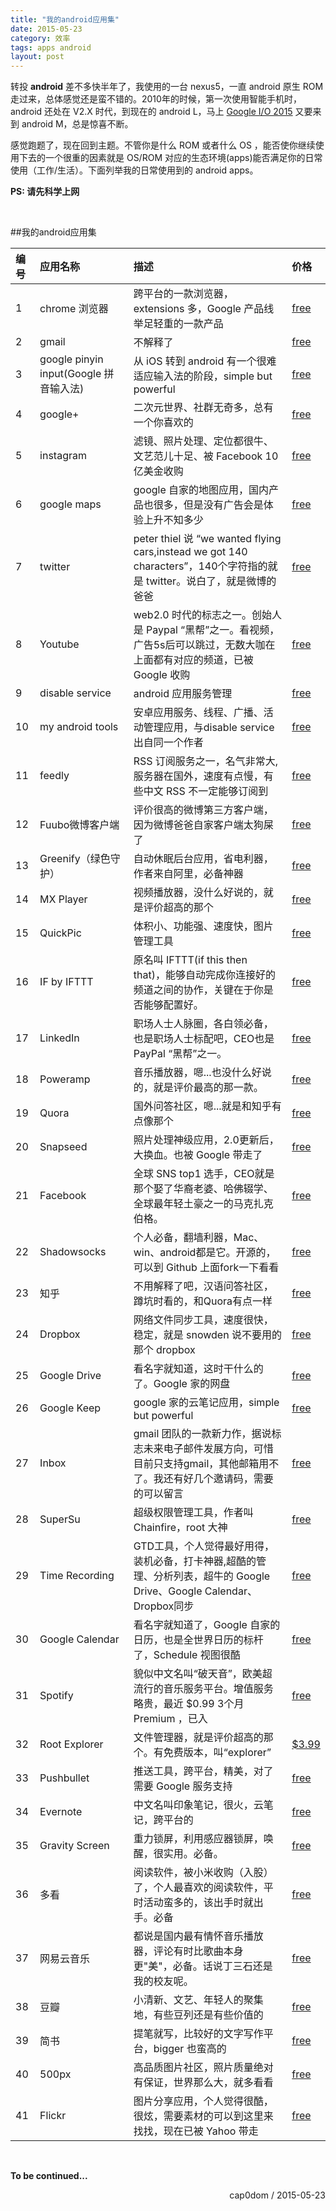 ```yaml
---
title: "我的android应用集"
date: 2015-05-23
category: 效率
tags: apps android
layout: post
---
```




转投 **android** 差不多快半年了，我使用的一台 nexus5，一直 android 原生 ROM 走过来，总体感觉还是蛮不错的。2010年的时候，第一次使用智能手机时，android 还处在 V2.X 时代，到现在的 android L，马上 [Google I/O 2015](https://events.google.com/io2015/) 又要来到 android M，总是惊喜不断。

感觉跑题了，现在回到主题。不管你是什么 ROM 或者什么 OS ，能否使你继续使用下去的一个很重的因素就是 OS/ROM 对应的生态环境(apps)能否满足你的日常使用（工作/生活）。下面列举我的日常使用到的 android apps。

**PS: 请先科学上网**

<br/>

##我的android应用集


编 号|应用名称|描述|价格
:---|:------|:------|:----
1|chrome 浏览器|跨平台的一款浏览器，extensions 多，Google 产品线举足轻重的一款产品|[free](https://play.google.com/store/apps/details?id=com.android.chrome)
2|gmail|不解释了|[free](https://play.google.com/store/apps/details?id=com.google.android.gm)
3|google pinyin input(Google 拼音输入法)|从 iOS 转到 android 有一个很难适应输入法的阶段，simple but powerful|[free](https://play.google.com/store/apps/details?id=com.google.android.inputmethod.pinyin)
4|google+|二次元世界、社群无奇多，总有一个你喜欢的|[free](https://play.google.com/store/apps/developer?id=Google+Inc.)
5|instagram|滤镜、照片处理、定位都很牛、文艺范儿十足、被 Facebook 10亿美金收购|[free](https://play.google.com/store/apps/details?id=com.instagram.android)
6|google maps|google 自家的地图应用，国内产品也很多，但是没有广告会是体验上升不知多少|[free](https://play.google.com/store/apps/details?id=com.google.android.apps.maps)
7|twitter|peter thiel 说 “we wanted flying cars,instead we got 140 characters”，140个字符指的就是 twitter。说白了，就是微博的爸爸|[free](https://play.google.com/store/apps/developer?id=Twitter,+Inc.)
8|Youtube|web2.0 时代的标志之一。创始人是 Paypal “黑帮”之一。看视频，广告5s后可以跳过，无数大咖在上面都有对应的频道，已被 Google 收购|[free](https://play.google.com/store/apps/details?id=com.google.android.youtube)
9|disable service|android 应用服务管理|[free](https://play.google.com/store/apps/details?id=cn.wq.disableservice)
10|my android tools|安卓应用服务、线程、广播、活动管理应用，与disable service出自同一个作者|[free](https://play.google.com/store/apps/details?id=cn.wq.myandroidtools)
11|feedly|RSS 订阅服务之一，名气非常大,服务器在国外，速度有点慢，有些中文 RSS 不一定能够订阅到|[free](https://play.google.com/store/apps/details?id=com.devhd.feedly)
12|Fuubo微博客户端|评价很高的微博第三方客户端，因为微博爸爸自家客户端太狗屎了|[free](https://play.google.com/store/apps/details?id=me.imid.fuubo)
13|Greenify（绿色守护）|自动休眠后台应用，省电利器，作者来自阿里，必备神器|[free](https://play.google.com/store/apps/details?id=com.oasisfeng.greenify) | [捐赠板 $2.99](https://play.google.com/store/apps/details?id=com.oasisfeng.greenify.pro)
14|MX Player|视频播放器，没什么好说的，就是评价超高的那个|[free](https://play.google.com/store/apps/details?id=com.mxtech.videoplayer.ad) | [pro $5.99](https://play.google.com/store/apps/details?id=com.mxtech.videoplayer.pro)
15|QuickPic|体积小、功能强、速度快，图片管理工具|[free](https://play.google.com/store/apps/details?id=com.alensw.PicFolder)
16|IF by IFTTT|原名叫 IFTTT(if this then that)，能够自动完成你连接好的频道之间的协作，关键在于你是否能够配置好。|[free](https://play.google.com/store/apps/details?id=com.ifttt.ifttt)
17|LinkedIn|职场人士人脉圈，各白领必备，也是职场人士标配吧，CEO也是 PayPal “黑帮”之一。|[free](https://play.google.com/store/apps/details?id=com.linkedin.android)
18|Poweramp|音乐播放器，嗯...也没什么好说的，就是评价最高的那一款。|[free](https://play.google.com/store/apps/details?id=com.maxmpz.audioplayer) | [full $3.99](https://play.google.com/store/apps/details?id=com.maxmpz.audioplayer.unlock)
19|Quora|国外问答社区，嗯...就是和知乎有点像那个|[free](https://play.google.com/store/apps/details?id=com.quora.android)
20|Snapseed|照片处理神级应用，2.0更新后，大换血。也被 Google 带走了|[free](https://play.google.com/store/apps/details?id=com.niksoftware.snapseed)
21|Facebook|全球 SNS top1 选手，CEO就是那个娶了华裔老婆、哈佛辍学、全球最年轻土豪之一的马克扎克伯格。|[free](https://play.google.com/store/apps/details?id=com.facebook.katana)
22|Shadowsocks|个人必备，翻墙利器，Mac、win、android都是它。开源的，可以到 Github 上面fork一下看看|[free](https://play.google.com/store/apps/details?id=com.github.shadowsocks)
23|知乎|不用解释了吧，汉语问答社区，蹲坑时看的，和Quora有点一样|[free](https://play.google.com/store/apps/details?id=com.zhihu.android)
24|Dropbox|网络文件同步工具，速度很快，稳定，就是 snowden 说不要用的那个 dropbox |[free](https://play.google.com/store/apps/details?id=com.dropbox.android)
25|Google Drive|看名字就知道，这时干什么的了。Google 家的网盘|[free](https://play.google.com/store/apps/details?id=com.google.android.apps.docs)
26|Google Keep|google 家的云笔记应用，simple but powerful|[free](https://play.google.com/store/apps/details?id=com.google.android.keep)
27|Inbox|gmail 团队的一款新力作，据说标志未来电子邮件发展方向，可惜目前只支持gmail，其他邮箱用不了。我还有好几个邀请码，需要的可以留言|[free](https://play.google.com/store/apps/details?id=com.google.android.apps.inbox)
28|SuperSu|超级权限管理工具，作者叫 Chainfire，root 大神|[free](https://play.google.com/store/apps/details?id=eu.chainfire.supersu) | [pro $3.75](https://play.google.com/store/apps/details?id=eu.chainfire.supersu.pro)
29|Time Recording|GTD工具，个人觉得最好用得，装机必备，打卡神器,超酷的管理、分析列表，超牛的 Google Drive、Google Calendar、Dropbox同步|[free](https://play.google.com/store/apps/details?id=com.dynamicg.timerecording) | [pro $5.29](https://play.google.com/store/apps/details?id=com.dynamicg.timerecording.pro)
30|Google Calendar|看名字就知道了，Google 自家的日历，也是全世界日历的标杆了，Schedule 视图很酷|[free](https://play.google.com/store/apps/details?id=com.google.android.calendar)
31|Spotify|貌似中文名叫“破天音”，欧美超流行的音乐服务平台。增值服务略贵，最近 $0.99 3个月 Premium ，已入|[free](https://play.google.com/store/apps/details?id=com.spotify.music)
32|Root Explorer|文件管理器，就是评价超高的那个。有免费版本，叫“explorer” |[$3.99](https://play.google.com/store/apps/details?id=com.speedsoftware.rootexplorer)
33|Pushbullet|推送工具，跨平台，精美，对了需要 Google 服务支持|[free](https://play.google.com/store/apps/details?id=com.pushbullet.android)
34|Evernote|中文名叫印象笔记，很火，云笔记，跨平台的|[free](https://play.google.com/store/apps/details?id=com.evernote)
35|Gravity Screen|重力锁屏，利用感应器锁屏，唤醒，很实用。必备。|[free](https://play.google.com/store/apps/details?id=com.plexnor.gravityscreenofffree)
36|多看|阅读软件，被小米收购（入股）了，个人最喜欢的阅读软件，平时活动蛮多的，该出手时就出手。必备|[free](https://play.google.com/store/apps/details?id=com.duokan.reader)
37|网易云音乐|都说是国内最有情怀音乐播放器，评论有时比歌曲本身更"美"，必备。话说丁三石还是我的校友呢。|[free](http://music.163.com/api/android/download/latest)
38|豆瓣|小清新、文艺、年轻人的聚集地，有些豆列还是有些价值的|[free](https://play.google.com/store/apps/details?id=com.douban.frodo)
39|简书|提笔就写，比较好的文字写作平台，bigger 也蛮高的|[free](https://play.google.com/store/apps/details?id=com.jianshu.haruki)
40|500px|高品质图片社区，照片质量绝对有保证，世界那么大，就多看看|[free](https://play.google.com/store/apps/details?id=com.fivehundredpx.viewer)
41|Flickr|图片分享应用，个人觉得很酷，很炫，需要素材的可以到这里来找找，现在已被 Yahoo 带走|[free](https://play.google.com/store/apps/details?id=com.yahoo.mobile.client.android.flickr)


<br/>

**To be continued...**


<p style="text-align:right">cap0dom / 2015-05-23</p>

<br/>
